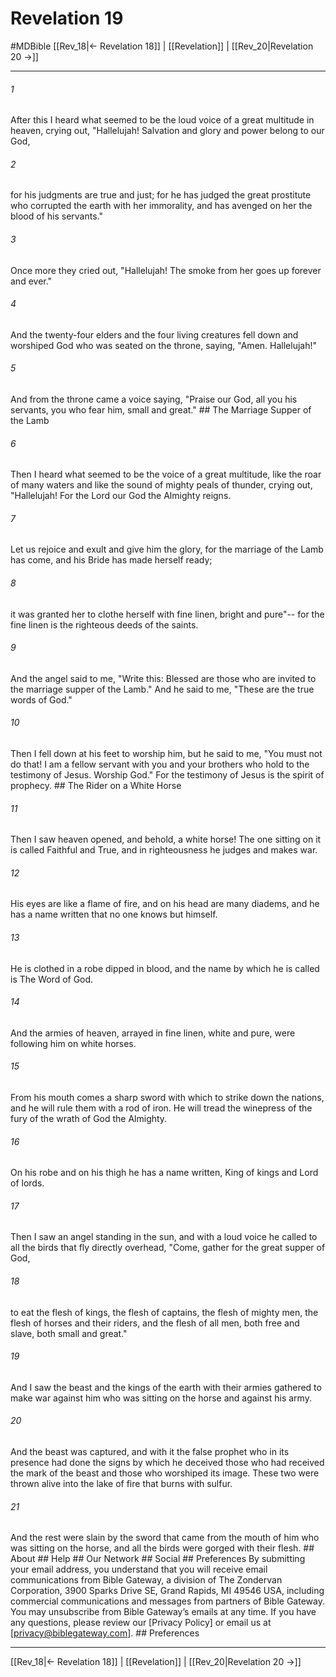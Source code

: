 # Revelation 19
#MDBible
[[Rev_18|← Revelation 18]] | [[Revelation]] | [[Rev_20|Revelation 20 →]]

***


###### 1 
After this I heard what seemed to be the loud voice of a great multitude in heaven, crying out, "Hallelujah! Salvation and glory and power belong to our God, 

###### 2 
for his judgments are true and just; for he has judged the great prostitute who corrupted the earth with her immorality, and has avenged on her the blood of his servants." 

###### 3 
Once more they cried out, "Hallelujah! The smoke from her goes up forever and ever." 

###### 4 
And the twenty-four elders and the four living creatures fell down and worshiped God who was seated on the throne, saying, "Amen. Hallelujah!" 

###### 5 
And from the throne came a voice saying, "Praise our God, all you his servants, you who fear him, small and great." ## The Marriage Supper of the Lamb 

###### 6 
Then I heard what seemed to be the voice of a great multitude, like the roar of many waters and like the sound of mighty peals of thunder, crying out, "Hallelujah! For the Lord our God the Almighty reigns. 

###### 7 
Let us rejoice and exult and give him the glory, for the marriage of the Lamb has come, and his Bride has made herself ready; 

###### 8 
it was granted her to clothe herself with fine linen, bright and pure"-- for the fine linen is the righteous deeds of the saints. 

###### 9 
And the angel said to me, "Write this: Blessed are those who are invited to the marriage supper of the Lamb." And he said to me, "These are the true words of God." 

###### 10 
Then I fell down at his feet to worship him, but he said to me, "You must not do that! I am a fellow servant with you and your brothers who hold to the testimony of Jesus. Worship God." For the testimony of Jesus is the spirit of prophecy. ## The Rider on a White Horse 

###### 11 
Then I saw heaven opened, and behold, a white horse! The one sitting on it is called Faithful and True, and in righteousness he judges and makes war. 

###### 12 
His eyes are like a flame of fire, and on his head are many diadems, and he has a name written that no one knows but himself. 

###### 13 
He is clothed in a robe dipped in blood, and the name by which he is called is The Word of God. 

###### 14 
And the armies of heaven, arrayed in fine linen, white and pure, were following him on white horses. 

###### 15 
From his mouth comes a sharp sword with which to strike down the nations, and he will rule them with a rod of iron. He will tread the winepress of the fury of the wrath of God the Almighty. 

###### 16 
On his robe and on his thigh he has a name written, King of kings and Lord of lords. 

###### 17 
Then I saw an angel standing in the sun, and with a loud voice he called to all the birds that fly directly overhead, "Come, gather for the great supper of God, 

###### 18 
to eat the flesh of kings, the flesh of captains, the flesh of mighty men, the flesh of horses and their riders, and the flesh of all men, both free and slave, both small and great." 

###### 19 
And I saw the beast and the kings of the earth with their armies gathered to make war against him who was sitting on the horse and against his army. 

###### 20 
And the beast was captured, and with it the false prophet who in its presence had done the signs by which he deceived those who had received the mark of the beast and those who worshiped its image. These two were thrown alive into the lake of fire that burns with sulfur. 

###### 21 
And the rest were slain by the sword that came from the mouth of him who was sitting on the horse, and all the birds were gorged with their flesh. ## About ## Help ## Our Network ## Social ## Preferences By submitting your email address, you understand that you will receive email communications from Bible Gateway, a division of The Zondervan Corporation, 3900 Sparks Drive SE, Grand Rapids, MI 49546 USA, including commercial communications and messages from partners of Bible Gateway. You may unsubscribe from Bible Gateway&rsquo;s emails at any time. If you have any questions, please review our [Privacy Policy] or email us at [privacy@biblegateway.com]. ## Preferences

***

[[Rev_18|← Revelation 18]] | [[Revelation]] | [[Rev_20|Revelation 20 →]]
